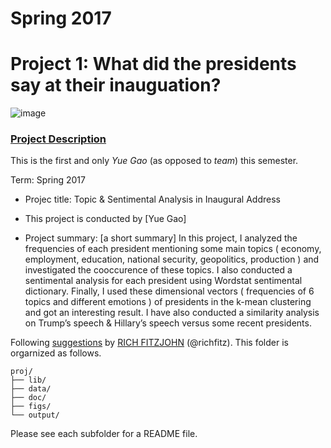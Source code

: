 # Spring 2017
# Project 1: What did the presidents say at their inauguation?

![image](figs/title.jpg)

### [Project Description](doc/)
This is the first and only *Yue Gao* (as opposed to *team*) this semester. 

Term: Spring 2017

+ Projec title: Topic & Sentimental Analysis in Inaugural Address
+ This project is conducted by [Yue Gao]

+ Project summary: [a short summary] In this project, I analyzed the frequencies of each president mentioning some main topics ( economy, employment, education, national security, geopolitics, production ) and investigated the cooccurence of these topics. I also conducted a sentimental analysis for each president using Wordstat sentimental dictionary. Finally, I used these dimensional vectors ( frequencies of 6 topics and different emotions ) of presidents in the k-mean clustering and got an interesting result. I have also conducted a similarity analysis on Trump’s speech & Hillary’s speech versus some recent presidents.

Following [suggestions](http://nicercode.github.io/blog/2013-04-05-projects/) by [RICH FITZJOHN](http://nicercode.github.io/about/#Team) (@richfitz). This folder is orgarnized as follows.

```
proj/
├── lib/
├── data/
├── doc/
├── figs/
└── output/
```

Please see each subfolder for a README file.
